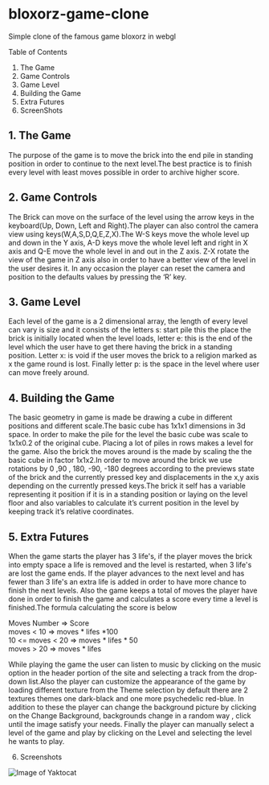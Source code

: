 # bloxorz-game-clone
Simple clone of the famous game bloxorz in webgl

 

 Table of Contents 
1. The Game
2. Game Controls 
3. Game Level
4. Building the Game 
5. Extra Futures
6. ScreenShots

## 1. The Game
The purpose of the game is to move the brick into the end pile in standing position in order to continue to the next level.The best practice is to finish every level with least moves possible in order to archive higher score.

## 2. Game Controls
The Brick can move on the surface of the level using the arrow keys in the keyboard(Up, Down, Left and Right).The player can also control the camera view using keys(W,A,S,D,Q,E,Z,X).The W-S
 keys move the whole level up and down in the Y axis, A-D keys move the whole level left and right in X axis and Q-E move the whole level in and out in the Z axis. Z-X rotate the view of the game in Z axis also in order to have a better view of the level in the user desires it. In any occasion the player can reset the camera and position to the defaults values by pressing the ‘R’ key.
 
## 3. Game Level
Each level of the game is a 2 dimensional array, the length of every level can vary is size and it consists of the letters s: start pile this the place the brick is initially located when the level loads, letter e: this is the end of the level which the user have to get there having the brick in a standing position. Letter x: is void if the user moves the brick to a religion marked as x the game round is lost. Finally letter p: is the space in the level where user can move freely around. 

## 4. Building the Game
The basic geometry in game is made  be drawing a cube in different positions and different scale.The basic cube has 1x1x1 dimensions in 3d space. In order to make the pile for the level the basic cube was scale to 1x1x0.2 of the original cube. Placing a lot of piles in rows makes a level for the game. Also the brick the moves around is the made by scaling the the basic cube in factor 1x1x2.In order to move around the brick we use rotations by 0 ,90 , 180, -90, -180 degrees according to the previews state of the brick and the currently pressed key and displacements in the x,y axis depending on the currently pressed keys.The brick it self has a variable representing it position if it is in a standing position or laying on the level floor and also variables to calculate it’s current position in the level by keeping track it’s relative coordinates.

## 5. Extra Futures
When the game starts the player has 3 life's, if the player moves the brick into empty space a life is removed and the level is restarted, when 3 life's are lost the game ends. If the player advances to the next level and has fewer than 3 life's an extra life is added in order to have more chance to finish the next levels. Also the game keeps a total of moves the player have done in order to finish the game and calculates a score every time a level is finished.The formula calculating the score is below

Moves Number     =>      Score <br>
moves < 10       => moves * lifes *100<br>
10 <= moves < 20 => moves * lifes * 50<br>
moves > 20       => moves * lifes<br>
  
While playing the game the user can listen to music by clicking on the music option in the header portion of the site and selecting a track from the drop-down list.Also the player can customize the appearance of the game by loading different texture from the Theme selection by default there are 2 textures themes one dark-black and one more psychedelic red-blue. In addition to these the player can change the background picture by clicking on the Change Background, backgrounds change in a
 random way , click until the image satisfy your needs. Finally the player can manually select a level of the game and play by clicking on the Level and selecting the level he wants to play.

6. Screenshots

![Image of Yaktocat](http://i.imgur.com/o4Guyqp.jpg)
  

